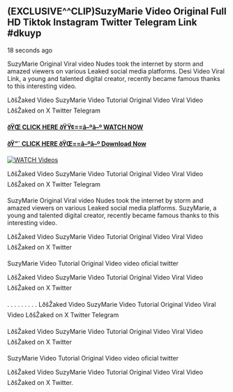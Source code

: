 ## (EXCLUSIVE^^CLIP)SuzyMarie Video Original Full HD Tiktok Instagram Twitter Telegram Link #dkuyp

18 seconds ago

SuzyMarie Original Viral video Nudes took the internet by storm and amazed viewers on various Leaked social media platforms. Desi Video Viral Link, a young and talented digital creator, recently became famous thanks to this interesting video.

LðšŽaked Video SuzyMarie Video Tutorial Original Video Viral Video LðšŽaked on X Twitter Telegram

**[ðŸŒ CLICK HERE ðŸŸ¢==â–ºâ–º WATCH NOW](https://clips-mediaa.blogspot.com/2025/02/video-viral-download.html)**

**[ðŸ”´ CLICK HERE ðŸŒ==â–ºâ–º Download Now](https://clips-mediaa.blogspot.com/2025/02/video-viral-download.html)**

[![WATCH Videos](https://i.imgur.com/dJHk4Zq.gif)](https://clips-mediaa.blogspot.com/2025/02/video-viral-download.html)

LðšŽaked Video SuzyMarie Video Tutorial Original Video Viral Video LðšŽaked on X Twitter Telegram

SuzyMarie Original Viral video Nudes took the internet by storm and amazed viewers on various Leaked social media platforms. SuzyMarie, a young and talented digital creator, recently became famous thanks to this interesting video.

LðšŽaked Video SuzyMarie Video Tutorial Original Video Viral Video LðšŽaked on X Twitter

SuzyMarie Video Tutorial Original Video video oficial twitter

LðšŽaked Video SuzyMarie Video Tutorial Original Video Viral Video LðšŽaked on X Twitter

. . . . . . . . . LðšŽaked Video SuzyMarie Video Tutorial Original Video Viral Video LðšŽaked on X Twitter Telegram

LðšŽaked Video SuzyMarie Video Tutorial Original Video Viral Video LðšŽaked on X Twitter

SuzyMarie Video Tutorial Original Video video oficial twitter

LðšŽaked Video SuzyMarie Video Tutorial Original Video Viral Video LðšŽaked on X Twitter.